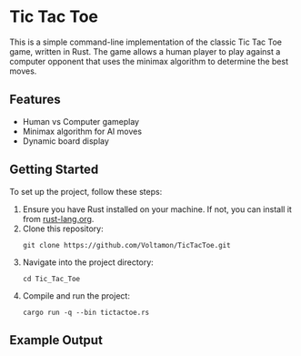 <!DOCTYPE html>
<html lang="en">
<head>
</head>
<body>
    <h1>Tic Tac Toe</h1>
    <p>This is a simple command-line implementation of the classic Tic Tac Toe game, written in Rust. The game allows a human player to play against a computer opponent that uses the minimax algorithm to determine the best moves.</p>
    <h2>Features</h2>
    <ul>
        <li>Human vs Computer gameplay</li>
        <li>Minimax algorithm for AI moves</li>
        <li>Dynamic board display</li>
    </ul>
    <h2>Getting Started</h2>
    <p>To set up the project, follow these steps:</p>
    <ol>
        <li>Ensure you have Rust installed on your machine. If not, you can install it from <a href="https://www.rust-lang.org/tools/install">rust-lang.org</a>.</li>
        <li>Clone this repository:</li>
        <pre><code>git clone https://github.com/Voltamon/TicTacToe.git</code></pre>
        <li>Navigate into the project directory:</li>
        <pre><code>cd Tic_Tac_Toe</code></pre>
        <li>Compile and run the project:</li>
        <pre><code>cargo run -q --bin tictactoe.rs</code></pre>
    </ol>
    <h2>Example Output</h2>
</body>
</html>
